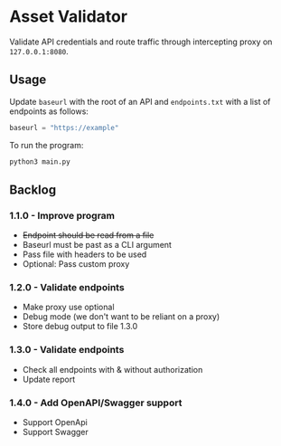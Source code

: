 # Asset Validator
Validate API credentials and route traffic through intercepting proxy on `127.0.0.1:8080`.

## Usage

Update `baseurl` with the root of an API and `endpoints.txt` with a list of endpoints as follows:

```python
baseurl = "https://example"
```

To run the program:

```bash
python3 main.py
```

## Backlog
### 1.1.0 - Improve program
 - ~~Endpoint should be read from a file~~
 - Baseurl must be past as a CLI argument
 - Pass file with headers to be used
 - Optional: Pass custom proxy
### 1.2.0 - Validate endpoints
 - Make proxy use optional
 - Debug mode (we don't want to be reliant on a proxy)
 - Store debug output to file 1.3.0
### 1.3.0 - Validate endpoints
 - Check all endpoints with & without authorization
 - Update report
### 1.4.0 - Add OpenAPI/Swagger support
 - Support OpenApi
 - Support Swagger